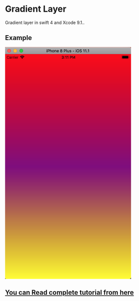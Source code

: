 # Gradient Layer
Gradient layer in swift 4 and Xcode 9.1..

## Example ##
![Example](https://github.com/DeveloperFly/GradientLayer/blob/master/ExampleImages/GradientLayerImage1.png)

## [You can Read complete tutorial from here](http://www.developerfly.com/create-gradient-layer-by-the-use-of-cagradientlayer)
